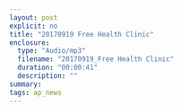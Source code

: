 ```yaml
---
layout: post
explicit: no
title: "20170919 Free Health Clinic"
enclosure:
  type: "Audio/mp3"
  filename: "20170919_Free Health Clinic"
  duration: "00:00:41"
  description: ""
summary:
tags: ap_news
---
```



